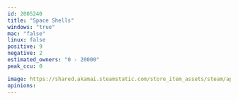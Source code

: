 ```yaml
---
id: 2005240
title: "Space Shells"
windows: "true"
mac: "false"
linux: false
positive: 9
negative: 2
estimated_owners: "0 - 20000"
peak_ccu: 0

image: https://shared.akamai.steamstatic.com/store_item_assets/steam/apps/2005240/header.jpg?t=1725385187
opinions:
---
```

